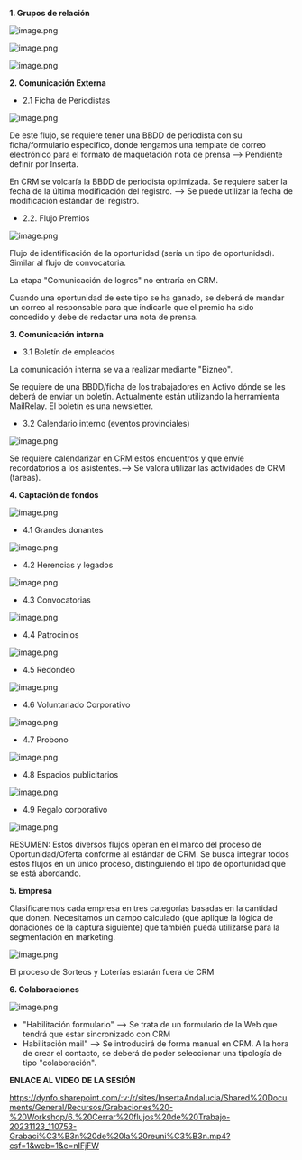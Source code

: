 **1. Grupos de relación**

![image.png](/.attachments/image-a74b9c8e-35da-4873-8bcd-f0367f5ba3e8.png)

![image.png](/.attachments/image-88d0f834-9e79-4088-a927-af900a9655f6.png)

![image.png](/.attachments/image-38385059-088b-4b35-a9cb-7f58dea699a1.png)

**2. Comunicación Externa**

- 2.1 Ficha de Periodistas

![image.png](/.attachments/image-95171984-8e82-4e44-8637-94bd37112535.png)

De este flujo, se requiere tener una BBDD de periodista con su ficha/formulario especifico, donde tengamos una template de correo electrónico para el formato de maquetación nota de prensa --> Pendiente definir por Inserta.

En CRM se volcaría la BBDD de periodista optimizada. Se requiere saber la fecha de la última modificación del registro. --> Se puede utilizar la fecha de modificación estándar del registro.

- 2.2. Flujo Premios

![image.png](/.attachments/image-fbdc614d-7a99-48b7-a6d4-8587e8dcabb2.png)

Flujo de identificación de la oportunidad (sería un tipo de oportunidad). Similar al flujo de convocatoria.

La etapa "Comunicación de logros" no entraría en CRM. 

Cuando una oportunidad de este tipo se ha ganado, se deberá de mandar un correo al responsable para que indicarle que el premio ha sido concedido y debe de redactar una nota de prensa.


**3. Comunicación interna**

- 3.1 Boletín de empleados

La comunicación interna se va a realizar mediante "Bizneo".

Se requiere de una BBDD/ficha de los trabajadores en Activo dónde se les deberá de enviar un boletín. Actualmente están utilizando la herramienta MailRelay.
El boletín es una newsletter.

- 3.2 Calendario interno (eventos provinciales)

![image.png](/.attachments/image-85d2cdd5-8e18-4c86-b0b3-8adc28991f9b.png)

Se requiere calendarizar en CRM estos encuentros y que envíe recordatorios a los asistentes.--> Se valora utilizar las actividades de CRM (tareas).


**4. Captación de fondos**

![image.png](/.attachments/image-ca8e548f-9a15-4187-b7ff-0794db0c7da5.png)

- 4.1 Grandes donantes

![image.png](/.attachments/image-1f1e8a96-51f3-44ff-bc6b-5818b2f82fc5.png)

- 4.2 Herencias y legados

![image.png](/.attachments/image-15c5b2a2-bd60-4547-b0d7-22afd3668e2f.png)

- 4.3 Convocatorias

![image.png](/.attachments/image-c6778911-0627-4d8a-be73-75d50ec7d217.png)

- 4.4 Patrocinios

![image.png](/.attachments/image-2e710037-ffcf-44a6-972e-c22ad534ce6e.png)

- 4.5 Redondeo

![image.png](/.attachments/image-e34b6e06-f70b-458a-9246-ada997d98e82.png)

-  4.6 Voluntariado Corporativo

![image.png](/.attachments/image-341e0766-8664-45ed-83b9-a58b01300e90.png)

- 4.7 Probono

![image.png](/.attachments/image-27d7fecc-333b-4bea-a92a-9518ce428a98.png)

- 4.8 Espacios publicitarios

![image.png](/.attachments/image-dde7879a-3042-4c11-9994-7c299127fb8b.png)

- 4.9 Regalo corporativo

![image.png](/.attachments/image-8ec18e77-3b2c-4148-9cfa-c3f68eb8ce59.png)

RESUMEN: Estos diversos flujos operan en el marco del proceso de Oportunidad/Oferta conforme al estándar de CRM. Se busca integrar todos estos flujos en un único proceso, distinguiendo el tipo de oportunidad que se está abordando.


**5. Empresa**

Clasificaremos cada empresa en tres categorías basadas en la cantidad que donen. Necesitamos un campo calculado (que aplique la lógica de donaciones de la captura siguiente) que también pueda utilizarse para la segmentación en marketing.

![image.png](/.attachments/image-d673c0ca-f3c4-456b-849c-c705cf0e4a3b.png)

El proceso de Sorteos y Loterías estarán fuera de CRM


**6. Colaboraciones**

![image.png](/.attachments/image-4ad38077-a9ba-49c1-97d4-b1624873190d.png)

- "Habilitación formulario" --> Se trata de un formulario de la Web que tendrá que estar sincronizado con CRM 
- Habilitación mail" --> Se introducirá de forma manual en CRM. A la hora de crear el contacto, se deberá de poder seleccionar una tipología de tipo "colaboración".

**ENLACE AL VIDEO DE LA SESIÓN**

https://dynfo.sharepoint.com/:v:/r/sites/InsertaAndalucia/Shared%20Documents/General/Recursos/Grabaciones%20-%20Workshop/6.%20Cerrar%20flujos%20de%20Trabajo-20231123_110753-Grabaci%C3%B3n%20de%20la%20reuni%C3%B3n.mp4?csf=1&web=1&e=nIFjFW